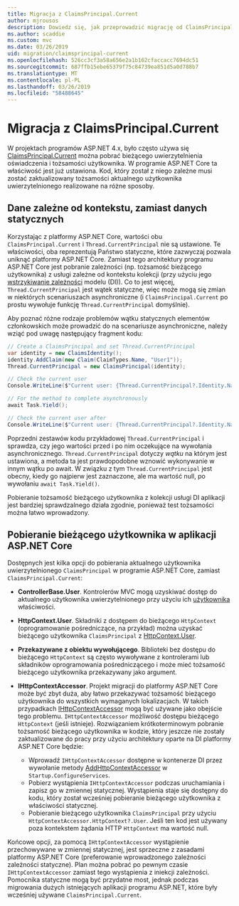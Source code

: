 ```yaml
---
title: Migracja z ClaimsPrincipal.Current
author: mjrousos
description: Dowiedz się, jak przeprowadzić migrację od ClaimsPrincipal.Current do pobrania aktualnego użytkownika uwierzytelnionego tożsamości i oświadczenia w programie ASP.NET Core.
ms.author: scaddie
ms.custom: mvc
ms.date: 03/26/2019
uid: migration/claimsprincipal-current
ms.openlocfilehash: 526cc3cf3a58a656e2a1b162cfaccacc7694dc51
ms.sourcegitcommit: 687ffb15ebe65379f75c84739ea851d5a0d788b7
ms.translationtype: MT
ms.contentlocale: pl-PL
ms.lasthandoff: 03/26/2019
ms.locfileid: "58488645"
---
```

# <a name="migrate-from-claimsprincipalcurrent"></a>Migracja z ClaimsPrincipal.Current

W projektach programów ASP.NET 4.x, było często używa się [ClaimsPrincipal.Current](/dotnet/api/system.security.claims.claimsprincipal.current) można pobrać bieżącego uwierzytelnienia oświadczenia i tożsamości użytkownika. W programie ASP.NET Core ta właściwość jest już ustawiona. Kod, który został z niego zależne musi zostać zaktualizowany tożsamości aktualnego użytkownika uwierzytelnionego realizowane na różne sposoby.

## <a name="context-specific-data-instead-of-static-data"></a>Dane zależne od kontekstu, zamiast danych statycznych

Korzystając z platformy ASP.NET Core, wartości obu `ClaimsPrincipal.Current` i `Thread.CurrentPrincipal` nie są ustawione. Te właściwości, oba reprezentują Państwo statyczne, które zazwyczaj pozwala uniknąć platformy ASP.NET Core. Zamiast tego architektury programu ASP.NET Core jest pobranie zależności (np. tożsamość bieżącego użytkownika) z usługi zależne od kontekstu kolekcji (przy użyciu jego [wstrzykiwanie zależności](xref:fundamentals/dependency-injection) modelu (DI)). Co to jest więcej, `Thread.CurrentPrincipal` jest wątek statyczne, więc może mogą się zmian w niektórych scenariuszach asynchroniczne (i `ClaimsPrincipal.Current` po prostu wywołuje funkcję `Thread.CurrentPrincipal` domyślnie).

Aby poznać różne rodzaje problemów wątku statycznych elementów członkowskich może prowadzić do na scenariusze asynchroniczne, należy wziąć pod uwagę następujący fragment kodu:

```csharp
// Create a ClaimsPrincipal and set Thread.CurrentPrincipal
var identity = new ClaimsIdentity();
identity.AddClaim(new Claim(ClaimTypes.Name, "User1"));
Thread.CurrentPrincipal = new ClaimsPrincipal(identity);

// Check the current user
Console.WriteLine($"Current user: {Thread.CurrentPrincipal?.Identity.Name}");

// For the method to complete asynchronously
await Task.Yield();

// Check the current user after
Console.WriteLine($"Current user: {Thread.CurrentPrincipal?.Identity.Name}");
```

Poprzedni zestawów kodu przykładowej `Thread.CurrentPrincipal` i sprawdza, czy jego wartości przed i po nim oczekujące na wywołania asynchronicznego. `Thread.CurrentPrincipal` dotyczy *wątku* na którym jest ustawiona, a metoda ta jest prawdopodobne wznowić wykonywanie w innym wątku po await. W związku z tym `Thread.CurrentPrincipal` jest obecny, kiedy go najpierw jest zaznaczone, ale ma wartość null, po wywołaniu `await Task.Yield()`.

Pobieranie tożsamość bieżącego użytkownika z kolekcji usługi DI aplikacji jest bardziej sprawdzalnego działa zgodnie, ponieważ test tożsamości można łatwo wprowadzony.

## <a name="retrieve-the-current-user-in-an-aspnet-core-app"></a>Pobieranie bieżącego użytkownika w aplikacji ASP.NET Core

Dostępnych jest kilka opcji do pobierania aktualnego użytkownika uwierzytelnionego `ClaimsPrincipal` w programie ASP.NET Core, zamiast `ClaimsPrincipal.Current`:

* **ControllerBase.User**. Kontrolerów MVC mogą uzyskiwać dostęp do aktualnego użytkownika uwierzytelnionego przy użyciu ich [użytkownika](/dotnet/api/microsoft.aspnetcore.mvc.controllerbase.user) właściwości.
* **HttpContext.User**. Składniki z dostępem do bieżącego `HttpContext` (oprogramowanie pośredniczące, na przykład) można uzyskać bieżącego użytkownika `ClaimsPrincipal` z [HttpContext.User](/dotnet/api/microsoft.aspnetcore.http.httpcontext.user).
* **Przekazywane z obiektu wywołującego**. Biblioteki bez dostępu do bieżącego `HttpContext` są często wywoływane z kontrolerami lub składników oprogramowania pośredniczącego i może mieć tożsamość bieżącego użytkownika przekazywany jako argument.
* **IHttpContextAccessor**. Projekt migracji do platformy ASP.NET Core może być zbyt duża, aby łatwo przekazywać tożsamość bieżącego użytkownika do wszystkich wymaganych lokalizacjach. W takich przypadkach [IHttpContextAccessor](/dotnet/api/microsoft.aspnetcore.http.ihttpcontextaccessor) mogą być używane jako obejście tego problemu. `IHttpContextAccessor` możliwość dostępu bieżącego `HttpContext` (jeśli istnieje). Rozwiązaniem krótkoterminowym pobranie tożsamość bieżącego użytkownika w kodzie, który jeszcze nie zostały zaktualizowane do pracy przy użyciu architektury oparte na DI platformy ASP.NET Core będzie:

  * Wprowadź `IHttpContextAccessor` dostępne w kontenerze DI przez wywołanie metody [AddHttpContextAccessor](https://github.com/aspnet/Hosting/issues/793) w `Startup.ConfigureServices`.
  * Pobierz wystąpienia `IHttpContextAccessor` podczas uruchamiania i zapisz go w zmiennej statycznej. Wystąpienia staje się dostępny do kodu, który został wcześniej pobieranie bieżącego użytkownika z właściwości statycznej.
  * Pobieranie bieżącego użytkownika `ClaimsPrincipal` przy użyciu `HttpContextAccessor.HttpContext?.User`. Jeśli ten kod jest używany poza kontekstem żądania HTTP `HttpContext` ma wartość null.

Końcowe opcji, za pomocą `IHttpContextAccessor` wystąpienie przechowywane w zmiennej statycznej, jest sprzeczne z zasadami platformy ASP.NET Core (preferowanie wprowadzonego zależności zależności statyczne). Plan można pobrać po pewnym czasie `IHttpContextAccessor` zamiast tego wystąpienia z iniekcji zależności. Pomocnika statyczne mogą być przydatne most, jednak podczas migrowania dużych istniejących aplikacji programu ASP.NET, które były wcześniej używane `ClaimsPrincipal.Current`.

